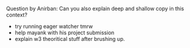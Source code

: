 Question by Anirban: Can you also explain deep and shallow copy in this context?

- try running eager watcher tmrw
- help mayank with his project submission
- explain w3 theoritical stuff after brushing up.
